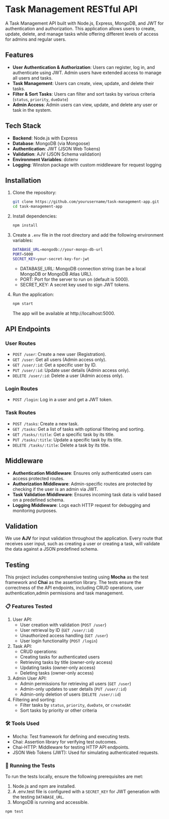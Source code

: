 # Task Management RESTful API

A Task Management API built with Node.js, Express, MongoDB, and JWT for authentication and authorization. This application allows users to create, update, delete, and manage tasks while offering different levels of access for admins and regular users.

## Features

- **User Authentication & Authorization**: Users can register, log in, and authenticate using JWT. Admin users have extended access to manage all users and tasks.
- **Task Management**: Users can create, view, update, and delete their tasks.
- **Filter & Sort Tasks**: Users can filter and sort tasks by various criteria (`status`, `priority`, `dueDate`)
- **Admin Access**: Admin users can view, update, and delete any user or task in the system.

## Tech Stack

- **Backend**: Node.js with Express
- **Database**: MongoDB (via Mongoose)
- **Authentication**: JWT (JSON Web Tokens)
- **Validation**: AJV (JSON Schema validation)
- **Environment Variables**: dotenv
- **Logging**: Winston package with custom middleware for request logging


## Installation

1. Clone the repository:

   ```bash
   git clone https://github.com/yourusername/task-management-app.git
   cd task-management-app
   ```
2. Install dependencies:
    ```bash
    npm install
    ```

3. Create a `.env` file in the root directory and add the following environment variables:
    ```bash
    DATABASE_URL=mongodb://your-mongo-db-url
    PORT=5000
    SECRET_KEY=your-secret-key-for-jwt
    ```
    - DATABASE_URL: MongoDB connection string (can be a local MongoDB or MongoDB Atlas URL).
    - PORT: Port for the server to run on (default is 5000).
    - SECRET_KEY: A secret key used to sign JWT tokens.
4. Run the application: 
    ```bash
    npm start
    ```
    The app will be available at http://localhost:5000.

## API Endpoints

### **User Routes**
- `POST /user`: Create a new user (Registration).
- `GET /user`: Get all users (Admin access only).
- `GET /user/:id`: Get a specific user by ID.
- `PUT /user/:id`: Update user details (Admin access only).
- `DELETE /user/:id`: Delete a user (Admin access only).

### **Login Routes**
- `POST /login`: Log in a user and get a JWT token.

### **Task Routes**
- `POST /tasks`: Create a new task.
- `GET /tasks`: Get a list of tasks with optional filtering and sorting.
- `GET /tasks/:title`: Get a specific task by its title.
- `PUT /tasks/:title`: Update a specific task by its title.
- `DELETE /tasks/:title`: Delete a task by its title.

## Middleware

- **Authentication Middleware**: Ensures only authenticated users can access protected routes.
- **Authorization Middleware**: Admin-specific routes are protected by checking if the user is an admin via JWT.
- **Task Validation Middleware**: Ensures incoming task data is valid based on a predefined schema.
- **Logging Middleware**: Logs each HTTP request for debugging and monitoring purposes.

## Validation

We use **AJV** for input validation throughout the application. Every route that receives user input, such as creating a user or creating a task, will validate the data against a JSON predefined schema.

## Testing
This project includes comprehensive testing using **Mocha** as the test framework and **Chai** as the assertion library. The tests ensure the correctness of the API endpoints, including CRUD operations, user authentication,admin permissions and task management.

### 📋 Features Tested
1. User API:
    - User creation with validation (`POST /user`)
    - User retrieval by ID (`GET /user/:id`)
    - Unauthorized access handling (`GET /user`)
    - User login functionality (`POST /login`)
2. Task API:
    - CRUD operations:
    - Creating tasks for authenticated users
    - Retrieving tasks by title (owner-only access)
    - Updating tasks (owner-only access)
    - Deleting tasks (owner-only access)
3. Admin User API:
    - Admin permissions for retrieving all users (`GET /user`)
    - Admin-only updates to user details (`PUT /user/:id`)
    - Admin-only deletion of users (`DELETE /user/:id`)
4. Filtering and sorting:
    - Filter tasks by `status`, `priority`, `dueDate`, or `createdAt`
    - Sort tasks by priority or other criteria

### 🛠️ Tools Used
- Mocha: Test framework for defining and executing tests.
- Chai: Assertion library for verifying test outcomes.
- Chai-HTTP: Middleware for testing HTTP API endpoints.
- JSON Web Tokens (JWT): Used for simulating authenticated requests.
### 🚀 Running the Tests
To run the tests locally, ensure the following prerequisites are met:

1. Node.js and npm are installed.
2. A .env.test file is configured with a `SECRET_KEY` for JWT generation with the testing `DATABASE_URL`.
3. MongoDB is running and accessible.

```bash
npm test
```





